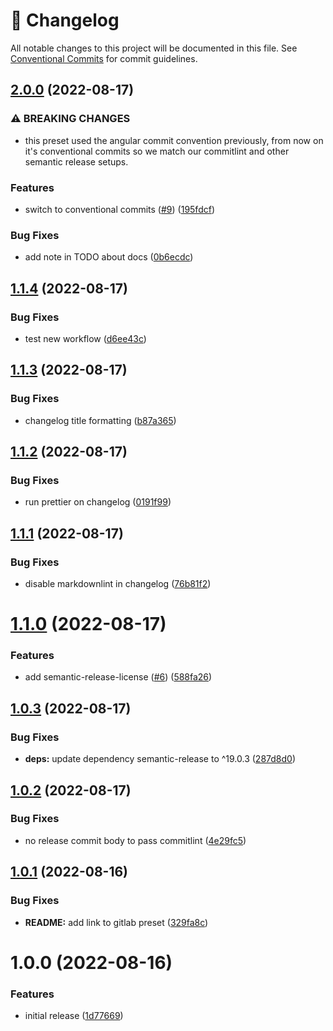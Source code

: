 <!-- markdownlint-disable --><!-- textlint-disable -->

# 📓 Changelog

All notable changes to this project will be documented in this file. See
[Conventional Commits](https://conventionalcommits.org) for commit guidelines.

## [2.0.0](https://github.com/sanity-io/semantic-release-preset/compare/v1.1.4...v2.0.0) (2022-08-17)

### ⚠ BREAKING CHANGES

- this preset used the angular commit convention previously, from now on it's conventional commits so we match our commitlint and other semantic release setups.

### Features

- switch to conventional commits ([#9](https://github.com/sanity-io/semantic-release-preset/issues/9)) ([195fdcf](https://github.com/sanity-io/semantic-release-preset/commit/195fdcf232e8ce088fd6835c962aa2b48b36fed0))

### Bug Fixes

- add note in TODO about docs ([0b6ecdc](https://github.com/sanity-io/semantic-release-preset/commit/0b6ecdcba08114dc86c9d77ef9f3c893e192cf93))

## [1.1.4](https://github.com/sanity-io/semantic-release-preset/compare/v1.1.3...v1.1.4) (2022-08-17)

### Bug Fixes

- test new workflow ([d6ee43c](https://github.com/sanity-io/semantic-release-preset/commit/d6ee43c76996f0b2c6cd3581c22e7766f6105e0d))

## [1.1.3](https://github.com/sanity-io/semantic-release-preset/compare/v1.1.2...v1.1.3) (2022-08-17)

### Bug Fixes

- changelog title formatting ([b87a365](https://github.com/sanity-io/semantic-release-preset/commit/b87a3651ca6f56bb3cecab954fe71ea69e4f7f46))

## [1.1.2](https://github.com/sanity-io/semantic-release-preset/compare/v1.1.1...v1.1.2) (2022-08-17)

### Bug Fixes

- run prettier on changelog ([0191f99](https://github.com/sanity-io/semantic-release-preset/commit/0191f9993c746418491cbac132b04aa335c4be17))

## [1.1.1](https://github.com/sanity-io/semantic-release-preset/compare/v1.1.0...v1.1.1) (2022-08-17)

### Bug Fixes

- disable markdownlint in changelog ([76b81f2](https://github.com/sanity-io/semantic-release-preset/commit/76b81f2e674ba17f9bdab4aa8706564664841b2d))

# [1.1.0](https://github.com/sanity-io/semantic-release-preset/compare/v1.0.3...v1.1.0) (2022-08-17)

### Features

- add semantic-release-license ([#6](https://github.com/sanity-io/semantic-release-preset/issues/6)) ([588fa26](https://github.com/sanity-io/semantic-release-preset/commit/588fa266303286e4c789020ddc48b83050076d1a))

## [1.0.3](https://github.com/sanity-io/semantic-release-preset/compare/v1.0.2...v1.0.3) (2022-08-17)

### Bug Fixes

- **deps:** update dependency semantic-release to ^19.0.3 ([287d8d0](https://github.com/sanity-io/semantic-release-preset/commit/287d8d0842ba4f99794310ac25f02acbece12ce4))

## [1.0.2](https://github.com/sanity-io/semantic-release-preset/compare/v1.0.1...v1.0.2) (2022-08-17)

### Bug Fixes

- no release commit body to pass commitlint ([4e29fc5](https://github.com/sanity-io/semantic-release-preset/commit/4e29fc587f7fab9855983ffee5c7cfb8213be6fa))

## [1.0.1](https://github.com/sanity-io/semantic-release-preset/compare/v1.0.0...v1.0.1) (2022-08-16)

### Bug Fixes

- **README:** add link to gitlab preset ([329fa8c](https://github.com/sanity-io/semantic-release-preset/commit/329fa8cf19ac99389158cefa4a8f09e6e98627e6))

# 1.0.0 (2022-08-16)

### Features

- initial release ([1d77669](https://github.com/sanity-io/semantic-release-preset/commit/1d776691cbe04a4e74fb5b26fa8864dfa415de51))
